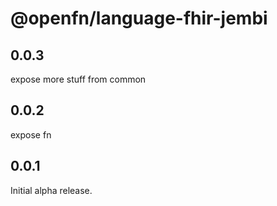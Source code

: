 # @openfn/language-fhir-jembi

## 0.0.3

expose more stuff from common

## 0.0.2

expose fn

## 0.0.1

Initial alpha release.
